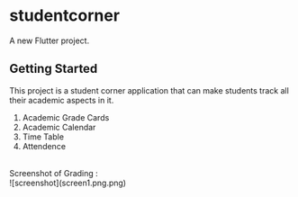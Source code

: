 # studentcorner

A new Flutter project.

## Getting Started

This project is a student corner application that can make students track all their academic aspects in it.

1. Academic Grade Cards </br>
2. Academic Calendar</br>
3. Time Table</br>
4. Attendence</br>

</br>
Screenshot of Grading :
</br>
![screenshot](screen1.png.png)
